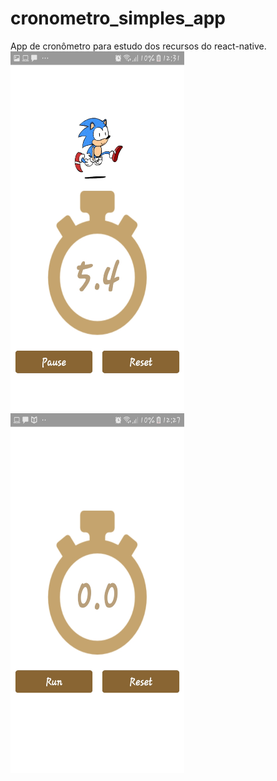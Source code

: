 # cronometro_simples_app
App de cronômetro para estudo dos recursos do react-native.
<img src="assets/demo1.jpeg" alt="demo img" width="278px" height="576"/>
<img src="assets/demo2.jpeg" alt="demo2 img" width="278px" height="576"/>
